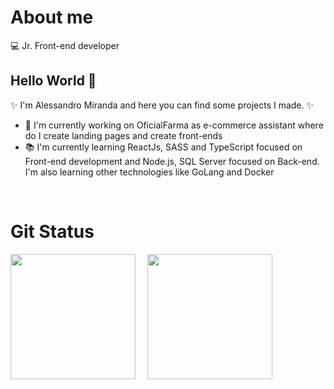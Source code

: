 # About me
:computer: Jr. Front-end developer

## Hello World  👋
:sparkles: I'm Alessandro Miranda and here you can find some projects I made. :sparkles:

- 🔭 I'm currently working on OficialFarma as e-commerce assistant where do I create landing pages and create front-ends
- :books: I'm currently learning ReactJs, SASS and TypeScript focused on Front-end development and Node.js, SQL Server focused on Back-end. I'm also learning other technologies like GoLang and Docker

<br />

# Git Status

<div>
    <img height="200em" src="https://github-readme-stats-eight-theta.vercel.app/api?username=Alessandro-Miranda&show_icons=true&theme=nightowl&include_all_commits=true&count_private=true"/>
    <img height="200em" src="https://github-readme-stats-eight-theta.vercel.app/api/top-langs/?username=Alessandro-Miranda&layout=compact&langs_count=10&theme=nightowl" style="margin-left: 15px;"/>
</div>


